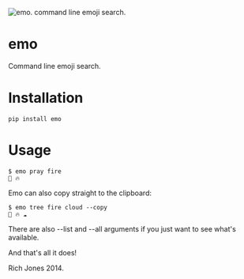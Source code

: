 ![emo. command line emoji search.](http://i.imgur.com/7JDtvNi.png)
# emo

Command line emoji search.

# Installation

    pip install emo

# Usage

    $ emo pray fire
    🙏 🔥

Emo can also copy straight to the clipboard:

    $ emo tree fire cloud --copy
    🌴 🔥 ☁

There are also --list and --all arguments if you just want to see what's available.

And that's all it does!

Rich Jones 2014.
